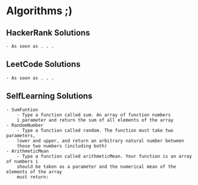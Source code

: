 # Algorithms ;)

## HackerRank Solutions
    - As soon as . . . 

## LeetCode Solutions
    - As soon as . . . 

## SelfLearning Solutions
    - SumFuntion
        - Type a function called sum. An array of function numbers
        i parameter and return the sum of all elements of the array
    - RandomNumber
        - Type a function called random. The function must take two parameters,
        lower and upper, and return an arbitrary natural number between
        those two numbers (including both)
    - ArithmeticMean
        - Type a function called arithmeticMean. Your function is an array of numbers i
        should be taken as a parameter and the numerical mean of the elements of the array
        must return: